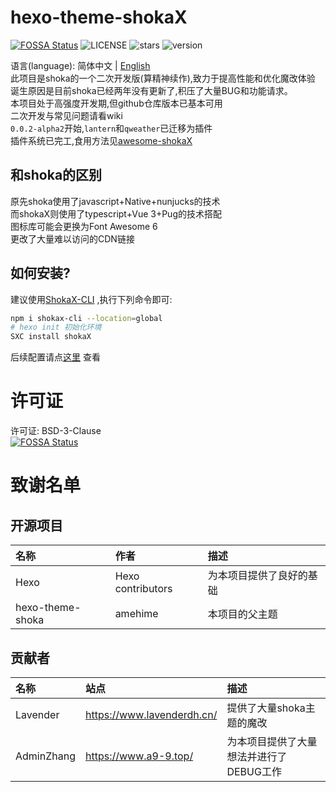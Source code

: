 # hexo-theme-shokaX
[![FOSSA Status](https://app.fossa.com/api/projects/git%2Bgithub.com%2Fzkz098%2Fhexo-theme-shokaX.svg?type=shield)](https://app.fossa.com/projects/git%2Bgithub.com%2Fzkz098%2Fhexo-theme-shokaX?ref=badge_shield)
![LICENSE](	https://img.shields.io/github/license/zkz098/hexo-theme-shokaX)
![stars](https://img.shields.io/github/stars/zkz098/hexo-theme-shokaX)
![version](https://shields.io/npm/v/hexo-theme-shokax)

语言(language): 简体中文 | [English](https://github.com/zkz098/hexo-theme-shokaX/blob/main/README_en.MD) \
此项目是shoka的一个二次开发版(算精神续作),致力于提高性能和优化魔改体验 \
诞生原因是目前shoka已经两年没有更新了,积压了大量BUG和功能请求。\
本项目处于高强度开发期,但github仓库版本已基本可用 \
二次开发与常见问题请看wiki \
`0.0.2-alpha2`开始,`lantern`和`qweather`已迁移为插件 \
插件系统已完工,食用方法见[awesome-shokaX](https://github.com/zkz098/awesome-shokaX)

## 和shoka的区别
原先shoka使用了javascript+Native+nunjucks的技术 \
而shokaX则使用了typescript+Vue 3+Pug的技术搭配 \
图标库可能会更换为Font Awesome 6 \
更改了大量难以访问的CDN链接

## 如何安装?
建议使用[ShokaX-CLI](https://github.com/zkz098/shokaX-CLI) ,执行下列命令即可:
```bash
npm i shokax-cli --location=global
# hexo init 初始化环境
SXC install shokaX
```
后续配置请点[这里](https://www.kaitaku.xyz/webbuild/shokaX/) 查看

# 许可证
许可证: BSD-3-Clause \
[![FOSSA Status](https://app.fossa.com/api/projects/git%2Bgithub.com%2Fzkz098%2Fhexo-theme-shokaX.svg?type=large)](https://app.fossa.com/projects/git%2Bgithub.com%2Fzkz098%2Fhexo-theme-shokaX?ref=badge_large)

# 致谢名单
## 开源项目
| 名称               | 作者                | 描述                 |
|:-----------------|:------------------|:-------------------|
| Hexo             | Hexo contributors | 为本项目提供了良好的基础       |
| hexo-theme-shoka | amehime           | 本项目的父主题            |

## 贡献者
| 名称         | 站点                         | 描述                     |
|:-----------|:---------------------------|:-----------------------|
| Lavender   | https://www.lavenderdh.cn/ | 提供了大量shoka主题的魔改        |
| AdminZhang | https://www.a9-9.top/      | 为本项目提供了大量想法并进行了DEBUG工作 |

